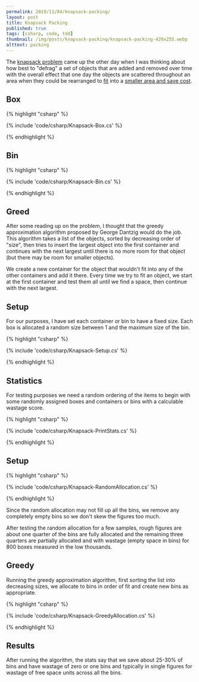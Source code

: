 ```yaml
---
permalink: 2019/11/04/knapsack-packing/
layout: post
title: Knapsack Packing
published: true
tags: [csharp, code, tdd]
thumbnail: /img/posts/knapsack-packing/knapsack-packing-420x255.webp
alttext: packing
---
```


The <a href="https://en.wikipedia.org/wiki/Knapsack_problem">knapsack problem</a> came up the other day when I
was thinking about how best to "defrag" a set of objects that are added and removed over time with the overall
effect that one day the objects are scattered throughout an area when they could be rearranged to
<a href="https://en.wikipedia.org/wiki/Packing_problems#Packing_squares"> fit</a> into a
<a href="https://en.wikipedia.org/wiki/Bin_packing_problem">smaller area and save cost</a>.

## Box

{% highlight "csharp" %}

{% include 'code/csharp/Knapsack-Box.cs' %}

{% endhighlight %}

## Bin

{% highlight "csharp" %}

{% include 'code/csharp/Knapsack-Bin.cs' %}

{% endhighlight %}

## Greed

After some reading up on the problem, I thought that the greedy approximation algorithm proposed by George
Dantzig would do the job. This algorithm takes a list of the objects, sorted by decreasing order of "size",
then tries to insert the largest object into the first container and continues with the next largest until there
is no more room for that object (but there may be room for smaller objects).

We create a new container for the object that wouldn't fit into any of the other containers and add it there.
Every time we try to fit an object, we start at the first container and test them all until we find a space,
then continue with the next largest.

## Setup

For our purposes, I have set each container or bin to have a fixed size. Each box is allocated a random size between
1 and the maximum size of the bin.

{% highlight "csharp" %}

{% include 'code/csharp/Knapsack-Setup.cs' %}

{% endhighlight %}

## Statistics

For testing purposes we need a random ordering of the items to begin with some randomly assigned boxes and
containers or bins with a calculable wastage score.

{% highlight "csharp" %}

{% include 'code/csharp/Knapsack-PrintStats.cs' %}

{% endhighlight %}

## Setup

{% highlight "csharp" %}

{% include 'code/csharp/Knapsack-RandomAllocation.cs' %}

{% endhighlight %}

Since the random allocation may not fill up all the bins, we remove any completely empty bins so we don't skew
the figures too much.

After testing the random allocation for a few samples, rough figures are about one quarter of the bins are
fully allocated and the remaining three quarters are partially allocated and with wastage (empty space
in bins) for 800 boxes measured in the low thousands.

## Greedy

Running the greedy approximation algorithm, first sorting the list into decreasing sizes, we allocate to bins in order
of fit and create new bins as appropriate.

{% highlight "csharp" %}

{% include 'code/csharp/Knapsack-GreedyAllocation.cs' %}

{% endhighlight %}

## Results

After running the algorithm, the stats say that we save about 25-30% of bins and have wastage of zero or one bins and
typically in single figures for wastage of free space units across all the bins.
